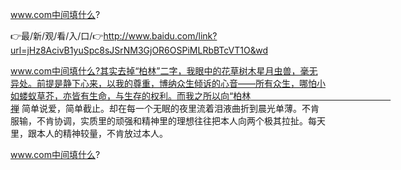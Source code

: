 www.com中间填什么?

👉最/新/观/看/入/口/👉http://www.baidu.com/link?url=jHz8AcivB1yuSpc8sJSrNM3GjOR6OSPiMLRbBTcVT1O&wd

www.com中间填什么?其实去掉“柏林”二字，我眼中的花草树木星月虫兽，毫无异处。前提是静下心来，以我的尊重，博纳众生倾诉的心音——所有众生，哪怕小如蝼蚁草芥，亦皆有生命，与生存的权利。而我之所以向“柏林　　　　　　　　　　　　　　　　禅
简单说爱，简单截止。却在每一个无眠的夜里流着泪液曲折到晨光单薄。不肯服输，不肯协调，实质里的顽强和精神里的理想往往把本人向两个极其拉扯。每天里，跟本人的精神较量，不肯放过本人。


www.com中间填什么?
